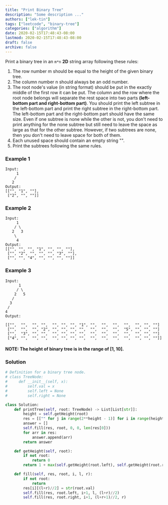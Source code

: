 ```yaml
---
title: "Print Binary Tree"
description: "Some description ..."
authors: ["lek-tin"]
tags: ["leetcode", "binary-tree"]
categories: ["algorithm"]
date: 2020-02-15T17:48:43-08:00
lastmod: 2020-02-15T17:48:43-08:00
draft: false
archive: false
---
```

Print a binary tree in an `m*n` **2D** string array following these rules:

1. The row number m should be equal to the height of the given binary tree.
2. The column number n should always be an odd number.
3. The root node's value (in string format) should be put in the exactly middle of the first row it can be put. The column and the row where the root node belongs will separate the rest space into two parts **(left-bottom part and right-bottom part)**. You should print the left subtree in the left-bottom part and print the right subtree in the right-bottom part. The left-bottom part and the right-bottom part should have the same size. Even if one subtree is none while the other is not, you don't need to print anything for the none subtree but still need to leave the space as large as that for the other subtree. However, if two subtrees are none, then you don't need to leave space for both of them.
4. Each unused space should contain an empty string "".
5. Print the subtrees following the same rules.

### Example 1
```
Input:
     1
    /
   2
Output:
[["", "1", ""],
 ["2", "", ""]]
```

### Example 2
```
Input:
     1
    / \
   2   3
    \
     4
Output:
[["", "", "", "1", "", "", ""],
 ["", "2", "", "", "", "3", ""],
 ["", "", "4", "", "", "", ""]]
```

### Example 3
```
Input:
      1
     / \
    2   5
   / 
  3 
 / 
4 
Output:

[["",  "",  "", "",  "", "", "", "1", "",  "",  "",  "",  "", "", ""]
 ["",  "",  "", "2", "", "", "", "",  "",  "",  "",  "5", "", "", ""]
 ["",  "3", "", "",  "", "", "", "",  "",  "",  "",  "",  "", "", ""]
 ["4", "",  "", "",  "", "", "", "",  "",  "",  "",  "",  "", "", ""]]
```

#### NOTE: The height of binary tree is in the range of [1, 10].

### Solution
```python
# Definition for a binary tree node.
# class TreeNode:
#     def __init__(self, x):
#         self.val = x
#         self.left = None
#         self.right = None

class Solution:
    def printTree(self, root: TreeNode) -> List[List[str]]:
        height = self.getHeight(root)
        res = [["" for j in range(2**height - 1)] for i in range(height)]
        answer = []
        self.fill(res, root, 0, 0, len(res[0]))
        for arr in res:
            answer.append(arr)
        return answer

    def getHeight(self, root):
        if not root:
            return 0
        return 1 + max(self.getHeight(root.left), self.getHeight(root.right))

    def fill(self, res, root, i, l, r):
        if not root:
            return
        res[i][(l+r)//2] = str(root.val)
        self.fill(res, root.left, i+1, l, (l+r)//2)
        self.fill(res, root.right, i+1, (l+r+1)//2, r)
```